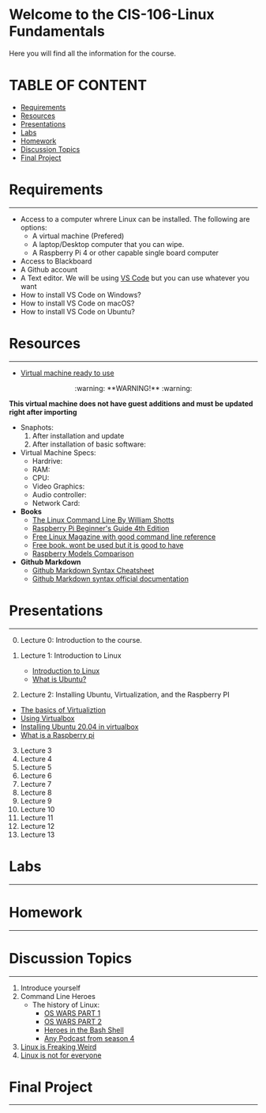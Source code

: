 # Welcome to the CIS-106-Linux Fundamentals
Here you will find all the information for the course.

# TABLE OF CONTENT
  - [Requirements](#requirements)
  - [Resources](#resources)
  - [Presentations](#presentations)
  - [Labs](#labs)
  - [Homework](#homework)
  - [Discussion Topics](#discussion-topics)
  - [Final Project](#final-project)
# Requirements
---
* Access to a computer whrere Linux can be installed. The following are options:
  * A virtual machine (Prefered)
  * A laptop/Desktop computer that you can wipe.
  * A Raspberry Pi 4 or other capable single board computer
* Access to Blackboard
* A Github account
* A Text editor. We will be using [VS Code](https://code.visualstudio.com/) but you can use whatever you want
* How to install VS Code on Windows?
* How to install VS Code on macOS?
* How to install VS Code on Ubuntu?

# Resources
---
* [Virtual machine ready to use](https://linkhere.com)

<p align='center'> :warning: **WARNING!** :warning: <p>

 **This virtual machine does not have guest additions and must be updated right after importing** <br>
  * Snaphots:
    1. After installation and update
    2. After installation of basic software:
  * Virtual Machine Specs:
    * Hardrive:
    * RAM:
    * CPU:
    * Video Graphics:
    * Audio controller:
    * Network Card:
* **Books** 
  * [The Linux Command Line By William Shotts](https://sourceforge.net/projects/linuxcommand/files/TLCL/19.01/TLCL-19.01.pdf/download)
  * [Raspberry Pi Beginner's Guide 4th Edition](https://magpi.raspberrypi.org/books/beginners-guide-4th-ed) 
  * [Free Linux Magazine with good command line reference](https://www.raspberrypi.org/magpi-issues/Essentials_Bash_v2.pdf)
  * [Free book. wont be used but it is good to have](http://www.it-docs.net/ddata/900.pdf)
  * [Raspberry Models Comparison](https://socialcompare.com/en/comparison/raspberrypi-models-comparison)
* **Github Markdown**
  * [Github Markdown Syntax Cheatsheet](https://guides.github.com/pdfs/markdown-cheatsheet-online.pdf)
  * [Github Markdown syntax official documentation](https://docs.github.com/en/free-pro-team@latest/github/writing-on-github/basic-writing-and-formatting-syntax) 
 
# Presentations
---
0. Lecture 0: Introduction to the course. 
1. Lecture 1: Introduction to Linux
   * [Introduction to Linux](https://docs.google.com/presentation/d/e/2PACX-1vRz0o9wE9BNy4cIDmUBcA9G-YNtPq-P4kDoIEoLPntOhMA_mek9Ems9ip1BsXjevJrKVVa3gb6qPOct/pub?start=false&loop=false&delayms=3000&slide=id.g418ddefa4d_0_31)
   * [What is Ubuntu?](https://docs.google.com/presentation/d/e/2PACX-1vSC9YRs8z1pgbOFsXzF7yp3BWtBfv2kJVNVZrMiX4BtgHNK_A3IaCULIs7SmW3LW9b_Cu-sQIVUdxqI/pub?start=false&loop=false&delayms=3000&slide=id.g8fbc7d3744_0_0)

2. Lecture 2: Installing Ubuntu, Virtualization, and the Raspberry PI
* [The basics of Virtualiztion](https://docs.google.com/presentation/d/e/2PACX-1vSwjKH4jswd7r2OV_C-b4K1LJlAhdScHVvgDAtZgb1J6kpPoYkQIxZpjYqg_4bbPClbh85VVvbKzJV1/pub?start=false&loop=false&delayms=3000&slide=id.p1)
* [Using Virtualbox](https://docs.google.com/presentation/d/e/2PACX-1vTwJsImCvHoM2mQX6c5E2J11NPKGE90ip6kWV_LMPDCKQTG1QtcKTUGmsqkV1vKXdCUFtz66qan4PjJ/pub?start=false&loop=false&delayms=3000&slide=id.p)
* [Installing Ubuntu 20.04 in virtualbox](https://docs.google.com/presentation/d/e/2PACX-1vQVjjsIYAyyDF9-yjC4tpfuKwFz3HPGCTFUH4KkUMeE7Ka7A_TD60kv-bx4wcReZGbqAp_KnbS260oZ/pub?start=false&loop=false&delayms=3000&slide=id.g52c6da636c_0_0)
* [What is a Raspberry pi](https://docs.google.com/presentation/d/e/2PACX-1vRf9IwAdDKGgJHC--ZSUbbdhcs7cQESeBB0wZsJJljZdUY0jHdVI9YYLmYEGeBKFucl2vPRvf8v6i3k/pub?start=false&loop=false&delayms=3000&slide=id.p)

3. Lecture 3
4. Lecture 4
5. Lecture 5
6. Lecture 6
7. Lecture 7
8. Lecture 8
9.  Lecture 9
10. Lecture 10
11. Lecture 11
12. Lecture 12
13. Lecture 13

# Labs
---

# Homework
---

# Discussion Topics
---
1. Introduce yourself
2. Command Line Heroes
   * The history of Linux: 
     * [OS WARS PART 1](https://www.redhat.com/en/command-line-heroes/season-1/os-wars-part-1)
     * [OS WARS PART 2](https://www.redhat.com/en/command-line-heroes/season-1/os-wars-part-2-rise-of-linux)
     * [Heroes in the Bash Shell](https://www.redhat.com/en/command-line-heroes/season-3/heroes-in-a-bash-shell)
     * [Any Podcast from season 4](https://www.redhat.com/en/command-line-heroes/season-4)
3. [Linux is Freaking Weird](https://www.youtube.com/watch?v=xPbAXKMCDkY)
4. [Linux is not for everyone](https://www.youtube.com/watch?v=8x_DdsJdkGw)


# Final Project
---
